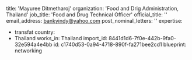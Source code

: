 title: 'Mayuree Ditmetharoj'
organization: 'Food and Drig Administration, Thailand'
job_title: 'Food and Drug Technical Officer'
official_title: ''
email_address: bankyindy@yahoo.com
post_nominal_letters: ''
expertise:
  - transfat
country:
  - Thailand
works_in: Thailand
import_id: 8441d1d6-7f0e-442b-9fa0-32e594a4e4bb
id: c1740d53-0a94-4718-890f-fa271bee2cd1
blueprint: networking
